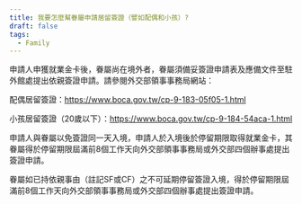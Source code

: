 ```yaml
---
title: 我要怎麼幫眷屬申請居留簽證（譬如配偶和小孩）?
draft: false
tags:
  - Family
---
```

申請人申獲就業金卡後，眷屬尚在境外者，眷屬須備妥簽證申請表及應備文件至駐外館處提出依親簽證申請。請參閱外交部領事事務局網站：

配偶居留簽證：<https://www.boca.gov.tw/cp-9-183-05f05-1.html>

小孩居留簽證（20歲以下）：<https://www.boca.gov.tw/cp-9-184-54aca-1.html>

申請人與眷屬以免簽證同一天入境，申請人於入境後於停留期限取得就業金卡，其眷屬得於停留期限屆滿前8個工作天向外交部領事事務局或外交部四個辦事處提出簽證申請。

眷屬如已持依親事由（註記SF或CF）之不可延期停留簽證入境，得於停留期限屆滿前8個工作天向外交部領事事務局或外交部四個辦事處提出簽證申請。